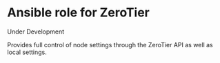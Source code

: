 # Ansible role for ZeroTier

Under Development

Provides full control of node settings through the ZeroTier API as well as local settings.

